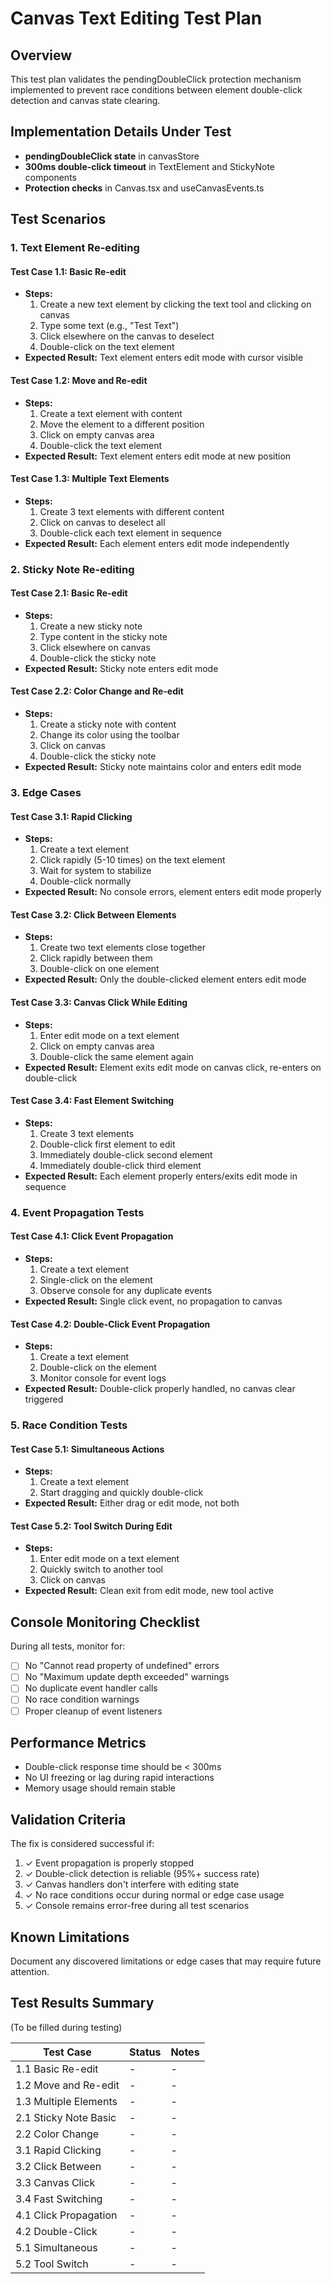 # Canvas Text Editing Test Plan

## Overview
This test plan validates the pendingDoubleClick protection mechanism implemented to prevent race conditions between element double-click detection and canvas state clearing.

## Implementation Details Under Test
- **pendingDoubleClick state** in canvasStore
- **300ms double-click timeout** in TextElement and StickyNote components
- **Protection checks** in Canvas.tsx and useCanvasEvents.ts

## Test Scenarios

### 1. Text Element Re-editing
#### Test Case 1.1: Basic Re-edit
- **Steps:**
  1. Create a new text element by clicking the text tool and clicking on canvas
  2. Type some text (e.g., "Test Text")
  3. Click elsewhere on the canvas to deselect
  4. Double-click on the text element
- **Expected Result:** Text element enters edit mode with cursor visible

#### Test Case 1.2: Move and Re-edit
- **Steps:**
  1. Create a text element with content
  2. Move the element to a different position
  3. Click on empty canvas area
  4. Double-click the text element
- **Expected Result:** Text element enters edit mode at new position

#### Test Case 1.3: Multiple Text Elements
- **Steps:**
  1. Create 3 text elements with different content
  2. Click on canvas to deselect all
  3. Double-click each text element in sequence
- **Expected Result:** Each element enters edit mode independently

### 2. Sticky Note Re-editing
#### Test Case 2.1: Basic Re-edit
- **Steps:**
  1. Create a new sticky note
  2. Type content in the sticky note
  3. Click elsewhere on canvas
  4. Double-click the sticky note
- **Expected Result:** Sticky note enters edit mode

#### Test Case 2.2: Color Change and Re-edit
- **Steps:**
  1. Create a sticky note with content
  2. Change its color using the toolbar
  3. Click on canvas
  4. Double-click the sticky note
- **Expected Result:** Sticky note maintains color and enters edit mode

### 3. Edge Cases

#### Test Case 3.1: Rapid Clicking
- **Steps:**
  1. Create a text element
  2. Click rapidly (5-10 times) on the text element
  3. Wait for system to stabilize
  4. Double-click normally
- **Expected Result:** No console errors, element enters edit mode properly

#### Test Case 3.2: Click Between Elements
- **Steps:**
  1. Create two text elements close together
  2. Click rapidly between them
  3. Double-click on one element
- **Expected Result:** Only the double-clicked element enters edit mode

#### Test Case 3.3: Canvas Click While Editing
- **Steps:**
  1. Enter edit mode on a text element
  2. Click on empty canvas area
  3. Double-click the same element again
- **Expected Result:** Element exits edit mode on canvas click, re-enters on double-click

#### Test Case 3.4: Fast Element Switching
- **Steps:**
  1. Create 3 text elements
  2. Double-click first element to edit
  3. Immediately double-click second element
  4. Immediately double-click third element
- **Expected Result:** Each element properly enters/exits edit mode in sequence

### 4. Event Propagation Tests

#### Test Case 4.1: Click Event Propagation
- **Steps:**
  1. Create a text element
  2. Single-click on the element
  3. Observe console for any duplicate events
- **Expected Result:** Single click event, no propagation to canvas

#### Test Case 4.2: Double-Click Event Propagation
- **Steps:**
  1. Create a text element
  2. Double-click on the element
  3. Monitor console for event logs
- **Expected Result:** Double-click properly handled, no canvas clear triggered

### 5. Race Condition Tests

#### Test Case 5.1: Simultaneous Actions
- **Steps:**
  1. Create a text element
  2. Start dragging and quickly double-click
- **Expected Result:** Either drag or edit mode, not both

#### Test Case 5.2: Tool Switch During Edit
- **Steps:**
  1. Enter edit mode on a text element
  2. Quickly switch to another tool
  3. Click on canvas
- **Expected Result:** Clean exit from edit mode, new tool active

## Console Monitoring Checklist
During all tests, monitor for:
- [ ] No "Cannot read property of undefined" errors
- [ ] No "Maximum update depth exceeded" warnings
- [ ] No duplicate event handler calls
- [ ] No race condition warnings
- [ ] Proper cleanup of event listeners

## Performance Metrics
- Double-click response time should be < 300ms
- No UI freezing or lag during rapid interactions
- Memory usage should remain stable

## Validation Criteria
The fix is considered successful if:
1. ✓ Event propagation is properly stopped
2. ✓ Double-click detection is reliable (95%+ success rate)
3. ✓ Canvas handlers don't interfere with editing state
4. ✓ No race conditions occur during normal or edge case usage
5. ✓ Console remains error-free during all test scenarios

## Known Limitations
Document any discovered limitations or edge cases that may require future attention.

## Test Results Summary
(To be filled during testing)

| Test Case | Status | Notes |
|-----------|--------|-------|
| 1.1 Basic Re-edit | - | - |
| 1.2 Move and Re-edit | - | - |
| 1.3 Multiple Elements | - | - |
| 2.1 Sticky Note Basic | - | - |
| 2.2 Color Change | - | - |
| 3.1 Rapid Clicking | - | - |
| 3.2 Click Between | - | - |
| 3.3 Canvas Click | - | - |
| 3.4 Fast Switching | - | - |
| 4.1 Click Propagation | - | - |
| 4.2 Double-Click | - | - |
| 5.1 Simultaneous | - | - |
| 5.2 Tool Switch | - | - |